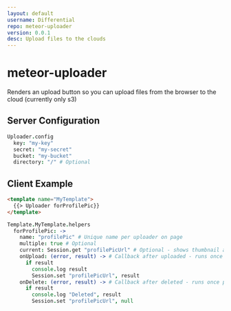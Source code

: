 ```yaml
---
layout: default
username: Differential
repo: meteor-uploader
version: 0.0.1
desc: Upload files to the clouds
---
```

# meteor-uploader

Renders an upload button so you can upload files from the browser to the cloud (currently only s3)

## Server Configuration
```CoffeeScript
Uploader.config
  key: "my-key"
  secret: "my-secret"
  bucket: "my-bucket"
  directory: "/" # Optional
```

## Client Example
```HTML
<template name="MyTemplate">
  {{> Uploader forProfilePic}}
</template>
```

```CoffeeScript
Template.MyTemplate.helpers
  forProfilePic: ->
    name: "profilePic" # Unique name per uploader on page
    multiple: true # Optional
    current: Session.get "profilePicUrl" # Optional - shows thumbnail and remove button
    onUpload: (error, result) -> # Callback after uploaded - runs once per file uploaded
      if result
        console.log result
        Session.set "profilePicUrl", result
    onDelete: (error, result) -> # Callback after deleted - runs once per file deleted
      if result
        console.log "Deleted", result
        Session.set "profilePicUrl", null
```
